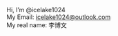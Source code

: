 Hi, I’m @icelake1024
<br>
My Email: icelake1024@outlook.com
<br>
My real name: 李博文

<!---
icelake1024/icelake1024 is a ✨ special ✨ repository because its `README.md` (this file) appears on your GitHub profile.
You can click the Preview link to take a look at your changes.
--->
